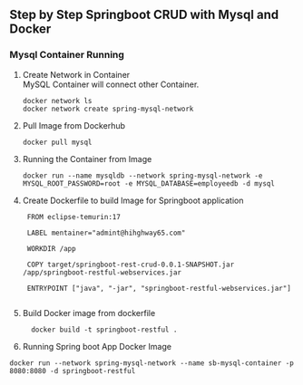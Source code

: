 ## Step by Step Springboot CRUD with Mysql and Docker


### Mysql Container Running
1. Create Network in Container   
   MySQL Container will connect other Container.
    ```shell
    docker network ls 
    docker network create spring-mysql-network
   ```
2. Pull Image from Dockerhub
    ```shell
    docker pull mysql
    ```
3. Running the Container from Image
    ```shell
    docker run --name mysqldb --network spring-mysql-network -e MYSQL_ROOT_PASSWORD=root -e MYSQL_DATABASE=employeedb -d mysql
    ```
4. Create Dockerfile to build Image for Springboot application
  
   ```shell
    FROM eclipse-temurin:17

    LABEL mentainer="admint@hihghway65.com"

    WORKDIR /app

    COPY target/springboot-rest-crud-0.0.1-SNAPSHOT.jar /app/springboot-restful-webservices.jar

    ENTRYPOINT ["java", "-jar", "springboot-restful-webservices.jar"]
  
   ```
  
5. Build Docker image from dockerfile
  
   ```shell
     docker build -t springboot-restful .
   ```

6. Running Spring boot App Docker Image

```shell
docker run --network spring-mysql-network --name sb-mysql-container -p 8080:8080 -d springboot-restful
```